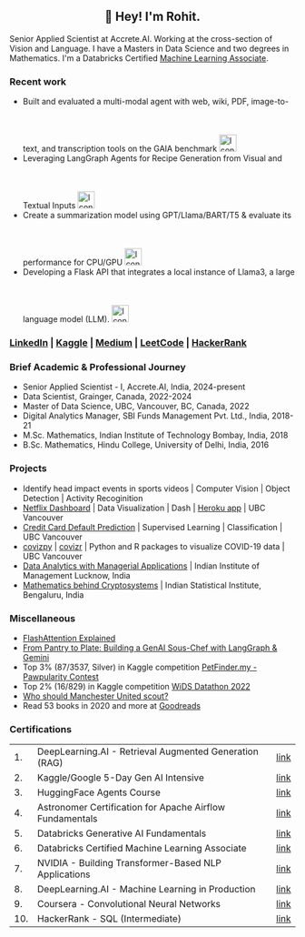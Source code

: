 <h2 align="center">👋 Hey! I'm Rohit.</h2>

Senior Applied Scientist at Accrete.AI. Working at the cross-section of Vision and Language. I have a Masters in Data Science and two degrees in Mathematics. I'm a Databricks Certified [Machine Learning Associate](https://credentials.databricks.com/b7ef2454-119b-48ff-b35a-b57de5b2b5b8#gs.3a2nl3).

### Recent work

-  Built and evaluated a multi-modal agent with web, wiki, PDF, image-to-text, and transcription tools on the GAIA benchmark <a href="https://github.com/rrrohit1/hf-agents-gaia">
    <img src="https://github.githubassets.com/assets/GitHub-Mark-ea2971cee799.png" alt="Icon" width="30" height="30" style="margin-top: 50px;"> </a>
-  Leveraging LangGraph Agents for Recipe Generation from Visual and Textual Inputs <a href="https://github.com/rrrohit1/genai-sous-chef">
    <img src="https://github.githubassets.com/assets/GitHub-Mark-ea2971cee799.png" alt="Icon" width="30" height="30" style="margin-top: 50px;"> </a>
-  Create a summarization model using GPT/Llama/BART/T5 & evaluate its performance for CPU/GPU <a href="https://github.com/rrrohit1/text-summarization">
    <img src="https://github.githubassets.com/assets/GitHub-Mark-ea2971cee799.png" alt="Icon" width="30" height="30" style="margin-top: 50px;"> </a>
- Developing a Flask API that integrates a local instance of Llama3, a large language model (LLM). <a href="https://github.com/rrrohit1/QnA-api">
    <img src="https://github.githubassets.com/assets/GitHub-Mark-ea2971cee799.png" alt="Icon" width="30" height="30" style="margin-top: 50px;"> </a>


### [LinkedIn](https://www.linkedin.com/in/rrrohit/) | [Kaggle](https://www.kaggle.com/rrrohit) | [Medium](https://medium.com/@rrrohit) | [LeetCode](https://leetcode.com/rrrohit/) | [HackerRank](https://www.hackerrank.com/rrrohit)

### Brief Academic & Professional Journey
- Senior Applied Scientist - I, Accrete.AI, India, 2024-present
- Data Scientist, Grainger, Canada, 2022-2024
- Master of Data Science, UBC, Vancouver, BC, Canada, 2022
- Digital Analytics Manager, SBI Funds Management Pvt. Ltd., India, 2018-21
- M.Sc. Mathematics, Indian Institute of Technology Bombay, India, 2018
- B.Sc. Mathematics, Hindu College, University of Delhi, India, 2016

### Projects
- Identify head impact events in sports videos | Computer Vision | Object Detection | Activity Recoginition
- [Netflix Dashboard](https://github.com/rrrohit1/netflixpy_dashboard) | Data Visualization | Dash | [Heroku app](https://dsci-532-netflixpy.herokuapp.com/) | UBC Vancouver
- [Credit Card Default Prediction](https://github.com/rrrohit1/Credit-Card-Default-Prediction) | Supervised Learning | Classification | UBC Vancouver
- [covizpy](https://github.com/rrrohit1/covizpy) | [covizr](https://github.com/rrrohit1/covizr) | Python and R packages to visualize COVID-19 data | UBC Vancouver
- [Data Analytics with Managerial Applications](https://github.com/rrrohit1/analytics-internship-iiml) | Indian Institute of Management Lucknow, India
- [Mathematics behind Cryptosystems](https://github.com/rrrohit1/cryptography-isib) | Indian Statistical Institute, Bengaluru, India

### Miscellaneous

- [FlashAttention Explained](https://medium.com/@rrrohit/flashattention-explained-cd65b9090835)
- [From Pantry to Plate: Building a GenAI Sous-Chef with LangGraph & Gemini](https://medium.com/@rrrohit/️-from-pantry-to-plate-building-a-genai-sous-chef-with-langgraph-gemini-3ec32ea225a7)
- Top 3% (87/3537, Silver) in Kaggle competition [PetFinder.my - Pawpularity Contest](https://www.kaggle.com/rrrohit/competitions?tab=completed)
- Top 2% (16/829) in Kaggle competition [WiDS Datathon 2022](https://www.kaggle.com/c/widsdatathon2022/leaderboard)
- [Who should Manchester United scout?](https://medium.com/@rrrohit/who-should-manchester-united-scout-f59346a910f5?source=friends_link&sk=096ba82dca16702169b0af6876c97474)
- Read 53 books in 2020 and more at [Goodreads](https://www.goodreads.com/user/show/24741273-rohit-rawat)

### Certifications

||||
|-|--------------------------------------------|------------------------------------|
|1.|DeepLearning.AI - Retrieval Augmented Generation (RAG) |[link](https://www.coursera.org/account/accomplishments/verify/PCYWWDP0BNEZ)|
|2.|Kaggle/Google 5-Day Gen AI Intensive |[link](https://www.kaggle.com/certification/badges/rrrohit/96)|
|3.|HuggingFace Agents Course |[link](https://github.com/rrrohit1/hf-agents-gaia/blob/main/certificate.pdf)|
|4.|Astronomer Certification for Apache Airflow Fundamentals|[link](https://www.credly.com/badges/2ab2d376-2abd-4c23-9331-edb101b50573/)|
|5.|Databricks Generative AI Fundamentals|[link](https://credentials.databricks.com/76ae830f-0429-4695-901b-72ec34dff414)|
|6.|Databricks Certified Machine Learning Associate|[link](https://credentials.databricks.com/b7ef2454-119b-48ff-b35a-b57de5b2b5b8)|
|7.|NVIDIA - Building Transformer-Based NLP Applications|[link](https://learn.nvidia.com/certificates?id=0dc8e004c49d4a469e22067de993e98e)|
|8.|DeepLearning.AI - Machine Learning in Production|[link](https://www.coursera.org/account/accomplishments/certificate/NBYMTDP22NWR)|
|9.|Coursera - Convolutional Neural Networks| [link](https://www.coursera.org/account/accomplishments/verify/P55RSVH4C33H)|
|10.|HackerRank - SQL (Intermediate)|[link](https://www.hackerrank.com/certificates/512d8b73f624)|



